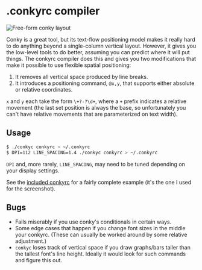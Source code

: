 # .conkyrc compiler
![Free-form conky layout](http://spencertipping.com/conky-desktop.png)

Conky is a great tool, but its text-flow positioning model makes it really hard
to do anything beyond a single-column vertical layout. However, it gives you
the low-level tools to do better, assuming you can predict where it will put
things. The conkyrc compiler does this and gives you two modifications that
make it possible to use flexible spatial positioning:

1. It removes all vertical space produced by line breaks.
2. It introduces a positioning command, `@x,y`, that supports either absolute
   or relative coordinates.

`x` and `y` each take the form `\+?-?\d+`, where a `+` prefix indicates a
relative movement (the last set position is always the base, so unfortunately
you can't have relative movements that are parameterized on text width).

## Usage
```sh
$ ./conkyc conkyrc > ~/.conkyrc
$ DPI=112 LINE_SPACING=1.4 ./conkyc conkyrc > ~/.conkyrc
```

`DPI` and, more rarely, `LINE_SPACING`, may need to be tuned depending on your
display settings.

See the [included conkyrc](conkyrc) for a fairly complete example (it's the one
I used for the screenshot).

## Bugs
- Fails miserably if you use conky's conditionals in certain ways.
- Some edge cases that happen if you change font sizes in the middle your
  conkyrc. (These can usually be worked around by some relative adjustment.)
- `conkyc` loses track of vertical space if you draw graphs/bars taller than
  the tallest font's line height. Ideally it would look for such commands and
  figure this out.
